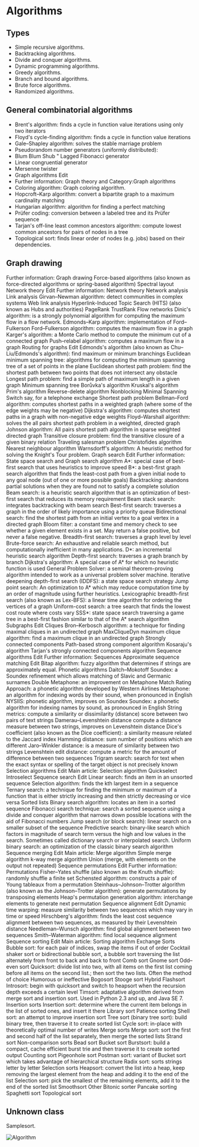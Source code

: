 # Algorithms
## Types
* Simple recursive algorithms.
* Backtracking algorithms.
* Divide and conquer algorithms.
* Dynamic programming algorithms.
* Greedy algorithms.
* Branch and bound algorithms.
* Brute force algorithms.
* Randomized algorithms.

## General combinatorial algorithms  
* Brent's algorithm: finds a cycle in function value iterations using only two iterators
* Floyd's cycle-finding algorithm: finds a cycle in function value iterations
* Gale–Shapley algorithm: solves the stable marriage problem
* Pseudorandom number generators (uniformly distributed):
* Blum Blum Shub
" Lagged Fibonacci generator
* Linear congruential generator
* Mersenne twister
* Graph algorithms	Edit
* Further information: Graph theory and Category:Graph algorithms
* Coloring algorithm: Graph coloring algorithm.
* Hopcroft–Karp algorithm: convert a bipartite graph to a maximum cardinality matching
* Hungarian algorithm: algorithm for finding a perfect matching
* Prüfer coding: conversion between a labeled tree and its Prüfer sequence
* Tarjan's off-line least common ancestors algorithm: compute lowest common ancestors for pairs of nodes in a tree
* Topological sort: finds linear order of nodes (e.g. jobs) based on their dependencies.
## Graph drawing
Further information: Graph drawing
Force-based algorithms (also known as force-directed algorithms or spring-based algorithm)
Spectral layout
Network theory	Edit
Further information: Network theory
Network analysis
Link analysis
Girvan–Newman algorithm: detect communities in complex systems
Web link analysis
Hyperlink-Induced Topic Search (HITS) (also known as Hubs and authorities)
PageRank
TrustRank
Flow networks
Dinic's algorithm: is a strongly polynomial algorithm for computing the maximum flow in a flow network.
Edmonds–Karp algorithm: implementation of Ford–Fulkerson
Ford–Fulkerson algorithm: computes the maximum flow in a graph
Karger's algorithm: a Monte Carlo method to compute the minimum cut of a connected graph
Push–relabel algorithm: computes a maximum flow in a graph
Routing for graphs	Edit
Edmonds's algorithm (also known as Chu–Liu/Edmonds's algorithm): find maximum or minimum branchings
Euclidean minimum spanning tree: algorithms for computing the minimum spanning tree of a set of points in the plane
Euclidean shortest path problem: find the shortest path between two points that does not intersect any obstacle
Longest path problem: find a simple path of maximum length in a given graph
Minimum spanning tree
Borůvka's algorithm
Kruskal's algorithm
Prim's algorithm
Reverse-delete algorithm
Nonblocking Minimal Spanning Switch say, for a telephone exchange
Shortest path problem
Bellman–Ford algorithm: computes shortest paths in a weighted graph (where some of the edge weights may be negative)
Dijkstra's algorithm: computes shortest paths in a graph with non-negative edge weights
Floyd–Warshall algorithm: solves the all pairs shortest path problem in a weighted, directed graph
Johnson algorithm: All pairs shortest path algorithm in sparse weighted directed graph
Transitive closure problem: find the transitive closure of a given binary relation
Traveling salesman problem
Christofides algorithm
Nearest neighbour algorithm
Warnsdorff's algorithm: A heuristic method for solving the Knight's Tour problem.
Graph search	Edit
Further information: State space search and Graph search algorithm
A*: special case of best-first search that uses heuristics to improve speed
B*: a best-first graph search algorithm that finds the least-cost path from a given initial node to any goal node (out of one or more possible goals)
Backtracking: abandons partial solutions when they are found not to satisfy a complete solution
Beam search: is a heuristic search algorithm that is an optimization of best-first search that reduces its memory requirement
Beam stack search: integrates backtracking with beam search
Best-first search: traverses a graph in the order of likely importance using a priority queue
Bidirectional search: find the shortest path from an initial vertex to a goal vertex in a directed graph
Bloom filter: a constant time and memory check to see whether a given element exists in a set. May return a false positive, but never a false negative.
Breadth-first search: traverses a graph level by level
Brute-force search: An exhaustive and reliable search method, but computationally inefficient in many applications.
D*: an incremental heuristic search algorithm
Depth-first search: traverses a graph branch by branch
Dijkstra's algorithm: A special case of A* for which no heuristic function is used
General Problem Solver: a seminal theorem-proving algorithm intended to work as a universal problem solver machine.
Iterative deepening depth-first search (IDDFS): a state space search strategy
Jump point search: An optimization to A* which may reduce computation time by an order of magnitude using further heuristics.
Lexicographic breadth-first search (also known as Lex-BFS): a linear time algorithm for ordering the vertices of a graph
Uniform-cost search: a tree search that finds the lowest cost route where costs vary
SSS*: state space search traversing a game tree in a best-first fashion similar to that of the A* search algorithm
Subgraphs	Edit
Cliques
Bron–Kerbosch algorithm: a technique for finding maximal cliques in an undirected graph
MaxCliqueDyn maximum clique algorithm: find a maximum clique in an undirected graph
Strongly connected components
Path-based strong component algorithm
Kosaraju's algorithm
Tarjan's strongly connected components algorithm
Sequence algorithms	Edit
Further information: Sequences
Approximate sequence matching	Edit
Bitap algorithm: fuzzy algorithm that determines if strings are approximately equal.
Phonetic algorithms
Daitch–Mokotoff Soundex: a Soundex refinement which allows matching of Slavic and Germanic surnames
Double Metaphone: an improvement on Metaphone
Match Rating Approach: a phonetic algorithm developed by Western Airlines
Metaphone: an algorithm for indexing words by their sound, when pronounced in English
NYSIIS: phonetic algorithm, improves on Soundex
Soundex: a phonetic algorithm for indexing names by sound, as pronounced in English
String metrics: compute a similarity or dissimilarity (distance) score between two pairs of text strings
Damerau–Levenshtein distance compute a distance measure between two strings, improves on Levenshtein distance
Dice's coefficient (also known as the Dice coefficient): a similarity measure related to the Jaccard index
Hamming distance: sum number of positions which are different
Jaro–Winkler distance: is a measure of similarity between two strings
Levenshtein edit distance: compute a metric for the amount of difference between two sequences
Trigram search: search for text when the exact syntax or spelling of the target object is not precisely known
Selection algorithms	Edit
Main article: Selection algorithm
Quickselect
Introselect
Sequence search	Edit
Linear search: finds an item in an unsorted sequence
Selection algorithm: finds the kth largest item in a sequence
Ternary search: a technique for finding the minimum or maximum of a function that is either strictly increasing and then strictly decreasing or vice versa
Sorted lists
Binary search algorithm: locates an item in a sorted sequence
Fibonacci search technique: search a sorted sequence using a divide and conquer algorithm that narrows down possible locations with the aid of Fibonacci numbers
Jump search (or block search): linear search on a smaller subset of the sequence
Predictive search: binary-like search which factors in magnitude of search term versus the high and low values in the search. Sometimes called dictionary search or interpolated search.
Uniform binary search: an optimization of the classic binary search algorithm
Sequence merging	Edit
Main article: Merge algorithm
Simple merge algorithm
k-way merge algorithm
Union (merge, with elements on the output not repeated)
Sequence permutations	Edit
Further information: Permutations
Fisher–Yates shuffle (also known as the Knuth shuffle): randomly shuffle a finite set
Schensted algorithm: constructs a pair of Young tableaux from a permutation
Steinhaus–Johnson–Trotter algorithm (also known as the Johnson–Trotter algorithm): generate permutations by transposing elements
Heap's permutation generation algorithm: interchange elements to generate next permutation
Sequence alignment	Edit
Dynamic time warping: measure similarity between two sequences which may vary in time or speed
Hirschberg's algorithm: finds the least cost sequence alignment between two sequences, as measured by their Levenshtein distance
Needleman–Wunsch algorithm: find global alignment between two sequences
Smith–Waterman algorithm: find local sequence alignment
Sequence sorting	Edit
Main article: Sorting algorithm
Exchange Sorts
Bubble sort: for each pair of indices, swap the items if out of order
Cocktail shaker sort or bidirectional bubble sort, a bubble sort traversing the list alternately from front to back and back to front
Comb sort
Gnome sort
Odd–even sort
Quicksort: divide list into two, with all items on the first list coming before all items on the second list.; then sort the two lists. Often the method of choice
Humorous or ineffective
Bogosort
Stooge sort
Hybrid
Flashsort
Introsort: begin with quicksort and switch to heapsort when the recursion depth exceeds a certain level
Timsort: adaptative algorithm derived from merge sort and insertion sort. Used in Python 2.3 and up, and Java SE 7.
Insertion sorts
Insertion sort: determine where the current item belongs in the list of sorted ones, and insert it there
Library sort
Patience sorting
Shell sort: an attempt to improve insertion sort
Tree sort (binary tree sort): build binary tree, then traverse it to create sorted list
Cycle sort: in-place with theoretically optimal number of writes
Merge sorts
Merge sort: sort the first and second half of the list separately, then merge the sorted lists
Strand sort
Non-comparison sorts
Bead sort
Bucket sort
Burstsort: build a compact, cache efficient burst trie and then traverse it to create sorted output
Counting sort
Pigeonhole sort
Postman sort: variant of Bucket sort which takes advantage of hierarchical structure
Radix sort: sorts strings letter by letter
Selection sorts
Heapsort: convert the list into a heap, keep removing the largest element from the heap and adding it to the end of the list
Selection sort: pick the smallest of the remaining elements, add it to the end of the sorted list
Smoothsort
Other
Bitonic sorter
Pancake sorting
Spaghetti sort
Topological sort  
## Unknown class
Samplesort.





![Algorithm](https://helloacm.com/wp-content/uploads/2018/09/algorithm.jpg)
